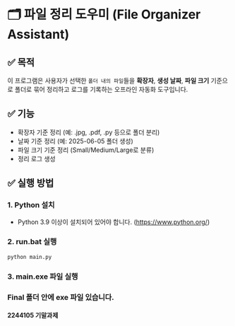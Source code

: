 # 🗂 파일 정리 도우미 (File Organizer Assistant)

## ✅ 목적
이 프로그램은 사용자가 선택한 `폴더 내의 파일`들을 **확장자**, **생성 날짜**, **파일 크기** 기준으로 폴더로 묶어 정리하고 로그를 기록하는 오프라인 자동화 도구입니다.

## ✅ 기능
- 확장자 기준 정리 (예: .jpg, .pdf, .py 등으로 폴더 분리)
- 날짜 기준 정리 (예: 2025-06-05 폴더 생성)
- 파일 크기 기준 정리 (Small/Medium/Large로 분류)
- 정리 로그 생성

## ✅ 실행 방법
### 1. Python 설치
- Python 3.9 이상이 설치되어 있어야 합니다. (https://www.python.org/)

### 2. run.bat 실행
```bash
python main.py
```
### 3. main.exe 파일 실행 


### Final 폴더 안에 exe 파일 있습니다.
#### 2244105 기말과제
